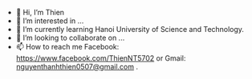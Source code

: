 - 👋 Hi, I’m Thien
- 👀 I’m interested in ...
- 🌱 I’m currently learning Hanoi University of Science and Technology.
- 💞️ I’m looking to collaborate on ...
- 📫 How to reach me Facebook: https://www.facebook.com/ThienNT5702 or Gmail: nguyenthanhthien0507@gmail.com .

<!---
Thien0507/Thien0507 is a ✨ special ✨ repository because its `README.md` (this file) appears on your GitHub profile.
You can click the Preview link to take a look at your changes.
--->
